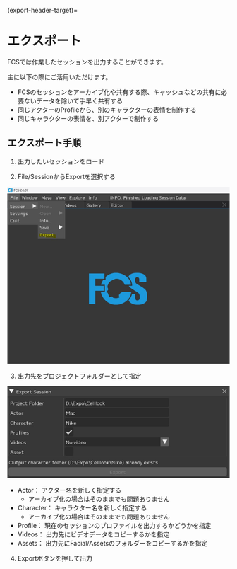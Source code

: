 (export-header-target)=
# エクスポート

FCSでは作業したセッションを出力することができます。

主に以下の際にご活用いただけます。

- FCSのセッションをアーカイブ化や共有する際、キャッシュなどの共有に必要ないデータを除いて手早く共有する
- 同じアクターのProfileから、別のキャラクターの表情を制作する
- 同じキャラクターの表情を、別アクターで制作する


## エクスポート手順

1. 出力したいセッションをロード
  
2. File/SessionからExportを選択する

![](images/menu_bar.jpg)

3. 出力先をプロジェクトフォルダーとして指定

![](images/export_window.jpg)

  - Actor： アクター名を新しく指定する
    - アーカイブ化の場合はそのままでも問題ありません
  - Character： キャラクター名を新しく指定する
    - アーカイブ化の場合はそのままでも問題ありません
  - Profile： 現在のセッションのプロファイルを出力するかどうかを指定
  - Videos： 出力先にビデオデータをコピーするかを指定
  - Assets： 出力先にFacial/Assetsのフォルダーをコピーするかを指定
   
4. Exportボタンを押して出力
